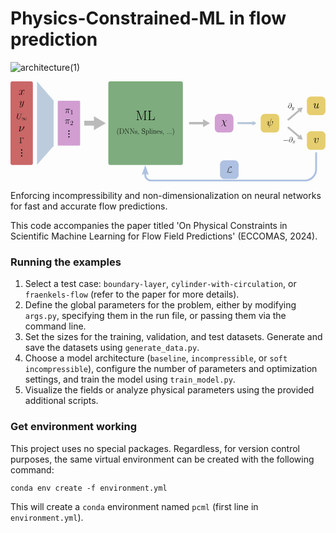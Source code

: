 # Physics-Constrained-ML in flow prediction

![architecture(1)](https://github.com/user-attachments/assets/9a4d7743-b8fb-42c7-85b9-df26541f8b0d)
<?xml version="1.0" encoding="UTF-8" standalone="no"?>
<!-- Created with Inkscape (http://www.inkscape.org/) -->

<svg
   width="169.06302mm"
   height="53.759113mm"
   viewBox="0 0 169.06302 53.759113"
   version="1.1"
   id="svg1"
   xml:space="preserve"
   xmlns:xlink="http://www.w3.org/1999/xlink"
   xmlns="http://www.w3.org/2000/svg"
   xmlns:svg="http://www.w3.org/2000/svg"><defs
     id="defs1"><marker
       style="overflow:visible"
       id="marker39"
       refX="0"
       refY="0"
       orient="auto-start-reverse"
       markerWidth="0.69999999"
       markerHeight="0.69999999"
       viewBox="0 0 1 1"
       preserveAspectRatio="xMidYMid"
       markerUnits="userSpaceOnUse"><path
         transform="scale(0.7)"
         d="M -2,-4 9,0 -2,4 c 2,-2.33 2,-5.66 0,-8 z"
         style="fill:context-stroke;fill-rule:evenodd;stroke:none"
         id="path39" /></marker><path
       id="g0-76"
       d="m 2.15193,-1.111831 c 0.645579,-1.004234 0.848817,-1.769365 1.004234,-2.402988 0.418431,-1.649814 0.872728,-3.084434 1.613948,-3.90934 0.143462,-0.155418 0.239103,-0.263014 0.621669,-0.263014 0.824906,0 0.848817,0.824906 0.848817,0.992279 0,0.215193 -0.059776,0.382565 -0.059776,0.442341 0,0.083686 0.071731,0.083686 0.083686,0.083686 0.191283,0 0.514072,-0.131507 0.812952,-0.3467 0.215193,-0.167372 0.322789,-0.286924 0.322789,-0.777086 0,-0.645579 -0.334745,-1.135741 -1.004234,-1.135741 -0.382565,0 -1.43462,0.095642 -2.606227,1.279203 -0.956413,0.980324 -1.518306,3.132255 -1.745454,4.028892 -0.215193,0.824907 -0.310835,1.195517 -0.66949,1.912827 -0.083686,0.143462 -0.39452,0.669489 -0.561893,0.824907 -0.322789,0.298879 -0.442341,0.514072 -0.442341,0.573848 0,0.02391 0.023911,0.071731 0.107597,0.071731 0.04782,0 0.298879,-0.047821 0.609713,-0.251059 0.203238,-0.119552 0.227148,-0.143462 0.502117,-0.430386 0.597759,0.011955 1.01619,0.119552 1.769365,0.334745 0.609714,0.167372 1.219427,0.3467 1.829141,0.3467 0.968369,0 1.948692,-0.729266 2.331258,-1.255293 0.239103,-0.322789 0.310834,-0.621669 0.310834,-0.657534 0,-0.083686 -0.071731,-0.083686 -0.083686,-0.083686 -0.191283,0 -0.478207,0.131506 -0.681445,0.274968 -0.322789,0.203238 -0.3467,0.274969 -0.418431,0.478207 -0.059775,0.191283 -0.131506,0.286924 -0.179327,0.358655 -0.095641,0.143462 -0.107597,0.143462 -0.286924,0.143462 -0.573848,0 -1.171607,-0.179327 -1.960648,-0.39452 -0.334744,-0.095642 -0.992279,-0.286924 -1.590037,-0.286924 -0.155417,0 -0.32279,0.011955 -0.478207,0.04782 z" /><marker
       style="overflow:visible"
       id="marker4-7-2-0"
       refX="0"
       refY="0"
       orient="auto-start-reverse"
       markerWidth="1.2"
       markerHeight="1.2"
       viewBox="0 0 1 1"
       preserveAspectRatio="none"
       markerUnits="userSpaceOnUse"><path
         transform="scale(0.5)"
         style="fill:context-stroke;fill-rule:evenodd;stroke:context-stroke;stroke-width:1pt"
         d="M 5.77,0 -2.88,5 V -5 Z"
         id="path4-3-7-2" /></marker><marker
       style="overflow:visible"
       id="marker4-5-5-2-0-0-3-4"
       refX="0"
       refY="0"
       orient="auto-start-reverse"
       markerWidth="0.69999999"
       markerHeight="0.69999999"
       viewBox="0 0 1 1"
       preserveAspectRatio="none"
       markerUnits="userSpaceOnUse"><path
         transform="scale(0.5)"
         style="fill:context-stroke;fill-rule:evenodd;stroke:context-stroke;stroke-width:1pt"
         d="M 5.77,0 -2.88,5 V -5 Z"
         id="path4-4-0-2-4-0-6-3" /></marker><marker
       style="overflow:visible"
       id="marker4-5-5-2-03-1"
       refX="0"
       refY="0"
       orient="auto-start-reverse"
       markerWidth="1.7"
       markerHeight="0.5"
       viewBox="0 0 1 1"
       preserveAspectRatio="none"
       markerUnits="userSpaceOnUse"><path
         transform="scale(0.5)"
         style="fill:context-stroke;fill-rule:evenodd;stroke:context-stroke;stroke-width:1pt"
         d="M 5.77,0 -2.88,5 V -5 Z"
         id="path4-4-0-2-1-7" /></marker><marker
       style="overflow:visible"
       id="marker4-5-5-2-6-0-3"
       refX="0"
       refY="0"
       orient="auto-start-reverse"
       markerWidth="1.7"
       markerHeight="0.5"
       viewBox="0 0 1 1"
       preserveAspectRatio="none"
       markerUnits="userSpaceOnUse"><path
         transform="scale(0.5)"
         style="fill:context-stroke;fill-rule:evenodd;stroke:context-stroke;stroke-width:1pt"
         d="M 5.77,0 -2.88,5 V -5 Z"
         id="path4-4-0-2-8-1-1" /></marker></defs><path
     style="fill:none;fill-rule:evenodd;stroke:#000000;stroke-width:0.264583px;stroke-linecap:butt;stroke-linejoin:miter;stroke-opacity:1"
     d="m 107.43749,22.436141 v 0"
     id="path13" /><path
     style="fill:#b3b3b3;stroke:#bababa;stroke-width:2.625;stroke-linecap:butt;stroke-linejoin:miter;stroke-dasharray:none;stroke-opacity:1;marker-end:url(#marker4-7-2-0)"
     d="m 39.572011,22.43676 c 2.439416,0 4.878831,0 7.318244,0"
     id="path2-5-0-6" /><g
     id="path2-3-3-2-9-9-4"
     transform="matrix(0.28761769,0.00114757,-0.00398993,0.99999203,90.52973,-150.92651)"
     style="stroke-width:0.999437;stroke-dasharray:none"><path
       style="color:#000000;fill:#21568e;fill-opacity:0.337255;stroke-width:0.999437;stroke-dasharray:none"
       d="m 111.34558,173.20518 c 10.1519,0 20.3038,0 30.45569,0"
       id="path29-1" /><path
       style="color:#000000;fill:#21568e;fill-opacity:0.337255;stroke-width:0.999437;stroke-dasharray:none"
       d="m 111.34457,172.69531 10e-4,1.01953 28.00888,10e-4 4e-5,-1.05323 z"
       id="path30-2" /><g
       id="g26-8"
       style="stroke-width:0.999437;stroke-dasharray:none"><g
         id="path26-8"
         style="stroke-width:0.999437;stroke-dasharray:none"><path
           style="color:#000000;fill:#21568e;fill-opacity:0.337255;fill-rule:evenodd;stroke-width:0.999437;stroke-dasharray:none"
           d="m 146.70577,173.20518 -7.3525,1.25 v -2.5 z"
           id="path27-9" /><path
           style="color:#000000;fill:none;fill-opacity:0.337255;fill-rule:evenodd;stroke-width:0.999437;stroke-dasharray:none"
           d="m 139.04687,171.5918 v 3.22656 l 7.71094,-1.31055 v -0.60547 z m 0.61329,0.72656 5.21289,0.88672 -5.21289,0.88672 z"
           id="path28-2" /></g></g></g><path
     style="fill:#b3b3b3;stroke:#bababa;stroke-width:1.247;stroke-linecap:butt;stroke-linejoin:miter;stroke-dasharray:none;stroke-opacity:1;marker-end:url(#marker4-5-5-2-0-0-3-4)"
     d="m 95.835572,22.405266 c 2.919866,0.01165 5.839728,0.0233 8.759598,0.03495"
     id="path2-3-3-2-9-9-2-8" /><g
     id="g32"
     transform="translate(-2.7448484,-183.44135)"><rect
       style="fill:#d4a900;fill-opacity:0.560784;stroke-width:0.102027;stroke-linecap:square;stroke-linejoin:round;paint-order:fill markers stroke"
       id="rect1-7-0-3"
       width="10"
       height="10"
       x="137.0069"
       y="200.87801"
       ry="2.1772971" /><path
       id="use1-3-3-3"
       d="m 142.8225,203.51158 c 0,-0.005 0.0223,-0.0779 0.0223,-0.0835 0,-0.0501 -0.0446,-0.0501 -0.0613,-0.0501 -0.0501,0 -0.0557,0.0278 -0.0779,0.11136 l -0.91872,3.68601 c -0.46213,-0.0557 -0.63475,-0.28954 -0.63475,-0.62362 0,-0.12249 0,-0.25056 0.2617,-0.94098 0.0723,-0.20045 0.10023,-0.27284 0.10023,-0.37306 0,-0.25056 -0.17818,-0.45101 -0.43988,-0.45101 -0.51226,0 -0.71827,0.80737 -0.71827,0.8519 0,0.0222 0.0223,0.0501 0.0613,0.0501 0.0501,0 0.0557,-0.0222 0.078,-0.10021 0.13363,-0.48442 0.35635,-0.69044 0.56236,-0.69044 0.0501,0 0.14477,0.005 0.14477,0.18374 0,0.0222 0,0.14477 -0.0947,0.38977 -0.30068,0.79064 -0.30068,0.91315 -0.30068,1.04121 0,0.53453 0.44544,0.74055 0.94657,0.77952 -0.0446,0.17261 -0.0835,0.35079 -0.12807,0.52339 -0.0891,0.33408 -0.12806,0.48998 -0.12806,0.51226 0,0.0501 0.0446,0.0501 0.0613,0.0501 0.0112,0 0.0334,0 0.0446,-0.0222 0.0223,-0.0222 0.25056,-0.95769 0.27284,-1.05792 0.206,0 0.64588,0 1.147,-0.51782 0.18374,-0.20044 0.35078,-0.45658 0.44544,-0.696 0.0557,-0.14477 0.18931,-0.64032 0.18931,-0.92429 0,-0.33407 -0.16704,-0.37305 -0.22272,-0.37305 -0.13363,0 -0.25612,0.13363 -0.25612,0.24499 0,0.0668 0.039,0.10579 0.0613,0.12806 0.0501,0.0501 0.20045,0.20045 0.20045,0.48999 0,0.20044 -0.11137,0.61247 -0.46772,1.01338 -0.46771,0.52339 -0.89644,0.52339 -1.06348,0.52339 z"
       style="stroke-width:0.269473" /></g><rect
     style="fill:#d4a900;fill-opacity:0.560784;stroke-width:0.102027;stroke-linecap:square;stroke-linejoin:round;paint-order:fill markers stroke"
     id="rect1-7-1-9-9-8"
     width="10"
     height="10"
     x="159.06302"
     y="8.1295109"
     ry="2.1772971" /><path
     id="use1-9-8"
     d="m 164.44321,14.070889 c 0.0779,0.33526 0.36519,0.407107 0.50887,0.407107 0.19159,0 0.33527,-0.125717 0.43106,-0.329277 0.10178,-0.21552 0.17961,-0.568737 0.17961,-0.586707 0,-0.03 -0.0239,-0.0538 -0.0599,-0.0538 -0.0538,0 -0.0599,0.03 -0.0838,0.11973 -0.10776,0.413097 -0.21553,0.730397 -0.45499,0.730397 -0.17961,0 -0.17961,-0.19757 -0.17961,-0.27539 0,-0.1377 0.0179,-0.197567 0.0778,-0.449017 0.0419,-0.16165 0.0838,-0.323287 0.11974,-0.490917 l 0.24546,-0.975844 c 0.0419,-0.14967 0.0419,-0.16164 0.0419,-0.17961 0,-0.0898 -0.0718,-0.14966 -0.16165,-0.14966 -0.17362,0 -0.21552,0.14966 -0.25145,0.29933 -0.0599,0.233487 -0.38315,1.520651 -0.42506,1.730191 -0.005,0 -0.23947,0.490917 -0.67651,0.490917 -0.31132,0 -0.37119,-0.26941 -0.37119,-0.490917 0,-0.34124 0.16764,-0.820187 0.32329,-1.221314 0.0718,-0.19158 0.10178,-0.2694 0.10178,-0.389137 0,-0.25743 -0.18559,-0.478937 -0.47296,-0.478937 -0.55079,0 -0.7723,0.868074 -0.7723,0.915974 0,0.0239 0.0239,0.0538 0.0659,0.0538 0.0538,0 0.0598,-0.0239 0.0838,-0.10776 0.14368,-0.514867 0.37717,-0.742367 0.60467,-0.742367 0.0599,0 0.15565,0.005 0.15565,0.19757 0,0.15565 -0.0659,0.329267 -0.15565,0.556767 -0.26342,0.712427 -0.29335,0.939934 -0.29335,1.119534 0,0.610647 0.46098,0.706444 0.70644,0.706444 0.38316,0 0.5927,-0.263417 0.71243,-0.407107 z"
     style="stroke-width:0.289744" /><rect
     style="fill:#d4a900;fill-opacity:0.560784;stroke-width:0.102027;stroke-linecap:square;stroke-linejoin:round;paint-order:fill markers stroke"
     id="rect1-7-1-2-0-2-3"
     width="10"
     height="10"
     x="159.06302"
     y="26.746119"
     ry="2.1772971" /><path
     id="use1-1-0-3"
     d="m 165.35013,30.795416 c 0,-0.37718 -0.19158,-0.40112 -0.23947,-0.40112 -0.14369,0 -0.2754,0.14368 -0.2754,0.26342 0,0.0718 0.0418,0.11375 0.0659,0.1377 0.0599,0.0538 0.21553,0.215517 0.21553,0.526837 0,0.251437 -0.3592,1.652351 -1.07763,1.652351 -0.3652,0 -0.43704,-0.30532 -0.43704,-0.52683 0,-0.299357 0.1377,-0.718424 0.29934,-1.149471 0.0958,-0.24546 0.11974,-0.30533 0.11974,-0.42506 0,-0.251447 -0.17961,-0.478947 -0.47296,-0.478947 -0.55079,0 -0.7723,0.868087 -0.7723,0.915987 0,0.0239 0.0239,0.0538 0.0659,0.0538 0.0538,0 0.0598,-0.0239 0.0838,-0.10776 0.14368,-0.514867 0.37717,-0.742377 0.60467,-0.742377 0.0538,0 0.15565,0 0.15565,0.19758 0,0.155647 -0.0659,0.329257 -0.15565,0.556767 -0.28737,0.766304 -0.28737,0.951904 -0.28737,1.095574 0,0.131707 0.0179,0.377177 0.20356,0.544807 0.21552,0.18559 0.51486,0.18559 0.56874,0.18559 0.99382,0 1.33507,-1.957691 1.33507,-2.298928 z"
     style="stroke-width:0.289744" /><g
     id="g31"
     transform="translate(-0.2825252,-183.44135)"><g
       id="g5-4-8"
       transform="translate(4.6183418,69.584268)"
       style="stroke:#bababa;stroke-opacity:1"><path
         style="fill:#b3b3b3;stroke:#bababa;stroke-width:1.02;stroke-linecap:butt;stroke-linejoin:miter;stroke-dasharray:none;stroke-opacity:1;marker-end:url(#marker4-5-5-2-03-1)"
         d="m 111.34558,173.20518 c 10.1519,0 20.3038,0 30.45569,0"
         id="path2-3-3-2-8-8"
         transform="matrix(0.21950827,-0.18585309,0.64617584,0.76318855,8.1422714,23.128097)" /><path
         style="fill:#b3b3b3;stroke:#bababa;stroke-width:1.02;stroke-linecap:butt;stroke-linejoin:miter;stroke-dasharray:none;stroke-opacity:1;marker-end:url(#marker4-5-5-2-6-0-3)"
         d="m 111.34558,173.20518 c 10.1519,0 20.3038,0 30.45569,0"
         id="path2-3-3-2-3-4-6"
         transform="matrix(0.21950827,0.18585309,0.64617584,-0.76318855,8.1424836,249.8719)" /></g><g
       id="g19-0"
       transform="translate(-21.157472,151.24715)"><g
         id="page1-3-5-4"
         transform="matrix(0.19231045,0,0,0.19231045,159.43037,33.472848)"><path
           id="use1-6-6-7"
           d="m 65.794052,61.245919 c -0.123975,-1.157101 -0.847164,-2.54149 -2.706792,-2.54149 -2.913415,0 -5.888819,2.954741 -5.888819,6.240082 0,1.260414 0.867827,3.636603 3.677929,3.636603 4.876356,0 6.963271,-7.107908 6.963271,-9.938674 0,-2.975402 -1.673665,-5.268943 -4.318468,-5.268943 -2.996065,0 -3.884553,2.624141 -3.884553,3.182029 0,0.185963 0.123975,0.640538 0.702525,0.640538 0.723188,0 1.033126,-0.661201 1.033126,-1.012463 0,-0.640538 -0.640538,-0.640538 -0.909151,-0.640538 0.847163,-1.529028 2.417515,-1.673665 2.975404,-1.673665 1.818302,0 2.975403,1.446376 2.975403,3.760579 0,1.322401 -0.392588,2.851427 -0.599213,3.615942 z m -4.855694,6.777308 c -1.942278,0 -2.272878,-1.529028 -2.272878,-2.396854 0,-0.90915 0.578551,-3.037391 0.888489,-3.801904 0.268612,-0.619876 1.446376,-2.706791 3.595279,-2.706791 1.88029,0 2.314203,1.63234 2.314203,2.748117 0,1.529026 -1.343064,6.157432 -4.525093,6.157432 z"
           style="stroke-width:1.44028" /><path
           id="use2-1-1-6"
           d="m 70.866616,72.853348 c -0.387347,0.545155 -0.946848,1.032926 -1.649812,1.032926 -0.172154,0 -0.860772,-0.02869 -1.075965,-0.688617 0.04304,0.01435 0.11477,0.01435 0.143462,0.01435 0.430386,0 0.71731,-0.373001 0.71731,-0.702964 0,-0.329963 -0.272578,-0.444732 -0.487771,-0.444732 -0.229539,0 -0.731656,0.172155 -0.731656,0.875118 0,0.731656 0.616887,1.233773 1.43462,1.233773 1.43462,0 2.883585,-1.31985 3.285279,-2.912278 l 1.405927,-5.595016 c 0.01435,-0.07173 0.04304,-0.157808 0.04304,-0.243885 0,-0.215193 -0.172155,-0.358655 -0.387348,-0.358655 -0.129116,0 -0.430386,0.05738 -0.545155,0.48777 l -1.061619,4.217782 c -0.07173,0.258231 -0.07173,0.286924 -0.1865,0.444732 -0.286924,0.401693 -0.760349,0.889464 -1.448966,0.889464 -0.803387,0 -0.875118,-0.789041 -0.875118,-1.176388 0,-0.817733 0.387347,-1.92239 0.774695,-2.955316 0.157808,-0.41604 0.243885,-0.616887 0.243885,-0.903811 0,-0.60254 -0.430386,-1.147695 -1.133349,-1.147695 -1.31985,0 -1.85066,2.080198 -1.85066,2.194968 0,0.05738 0.05738,0.129115 0.157808,0.129115 0.129116,0 0.143462,-0.05738 0.200847,-0.258231 0.344309,-1.205081 0.889464,-1.778928 1.448966,-1.778928 0.129116,0 0.373001,0 0.373001,0.473424 0,0.373001 -0.157808,0.789041 -0.373001,1.334196 -0.702964,1.879352 -0.702964,2.352776 -0.702964,2.697085 0,1.362889 0.975542,1.678505 1.692851,1.678505 0.41604,0 0.932503,-0.129116 1.43462,-0.659925 l 0.01435,0.01435 c -0.215193,0.846426 -0.358655,1.405927 -0.860772,2.108891 z" /></g><g
         id="page1-51-1-8"
         transform="matrix(0.19426594,0,0,0.19426594,156.62175,51.568458)"><path
           id="use1-10-4-9"
           d="m 70.029866,63.394822 c 0.351263,0 0.723189,0 0.723189,-0.41325 0,-0.41325 -0.371926,-0.413251 -0.723189,-0.413251 H 58.851442 c -0.351262,0 -0.723188,0 -0.723188,0.413251 0,0.413251 0.371926,0.41325 0.723188,0.41325 z" /><path
           id="use2-30-3-0"
           d="m 81.864963,61.245919 c -0.123975,-1.157101 -0.847164,-2.54149 -2.706791,-2.54149 -2.913415,0 -5.88882,2.954741 -5.88882,6.240082 0,1.260414 0.867827,3.636603 3.67793,3.636603 4.876355,0 6.963271,-7.107908 6.963271,-9.938674 0,-2.975402 -1.673665,-5.268943 -4.318468,-5.268943 -2.996066,0 -3.884554,2.624141 -3.884554,3.182029 0,0.185963 0.123975,0.640538 0.702525,0.640538 0.723189,0 1.033127,-0.661201 1.033127,-1.012463 0,-0.640538 -0.640539,-0.640538 -0.909152,-0.640538 0.847163,-1.529028 2.417515,-1.673665 2.975405,-1.673665 1.818301,0 2.975403,1.446376 2.975403,3.760579 0,1.322401 -0.392589,2.851427 -0.599214,3.615942 z m -4.855693,6.777308 c -1.942278,0 -2.272879,-1.529028 -2.272879,-2.396854 0,-0.90915 0.578552,-3.037391 0.88849,-3.801904 0.268612,-0.619876 1.446375,-2.706791 3.595279,-2.706791 1.88029,0 2.314203,1.63234 2.314203,2.748117 0,1.529026 -1.343065,6.157432 -4.525093,6.157432 z"
           style="stroke-width:1.44028" /><path
           id="use3-0-7-6"
           d="m 89.964571,65.393326 c -0.459079,0.08608 -0.631233,0.430386 -0.631233,0.702964 0,0.344308 0.272578,0.459078 0.473425,0.459078 0.430385,0 0.731656,-0.373001 0.731656,-0.760348 0,-0.602541 -0.688618,-0.875118 -1.291158,-0.875118 -0.875118,0 -1.362889,0.860771 -1.492004,1.133349 -0.329963,-1.075965 -1.219427,-1.133349 -1.477659,-1.133349 -1.463311,0 -2.238006,1.879351 -2.238006,2.194968 0,0.05738 0.05738,0.129115 0.157808,0.129115 0.11477,0 0.143462,-0.08608 0.172154,-0.143462 0.487771,-1.592427 1.448966,-1.893697 1.865006,-1.893697 0.645579,0 0.774694,0.60254 0.774694,0.946849 0,0.315616 -0.08608,0.645578 -0.258231,1.334196 L 86.263252,69.4533 c -0.215193,0.860771 -0.631232,1.649812 -1.391581,1.649812 -0.07173,0 -0.430386,0 -0.731656,-0.186501 0.516463,-0.100423 0.631233,-0.530809 0.631233,-0.702963 0,-0.286924 -0.215193,-0.459078 -0.487771,-0.459078 -0.344308,0 -0.71731,0.30127 -0.71731,0.760348 0,0.60254 0.674272,0.875118 1.291158,0.875118 0.688617,0 1.176388,-0.545155 1.477658,-1.13335 0.229539,0.846426 0.946849,1.13335 1.477658,1.13335 1.463312,0 2.238007,-1.879352 2.238007,-2.194968 0,-0.07173 -0.05738,-0.129116 -0.143462,-0.129116 -0.129116,0 -0.143462,0.07173 -0.186501,0.186501 -0.387347,1.262465 -1.219426,1.850659 -1.865005,1.850659 -0.502117,0 -0.774695,-0.373001 -0.774695,-0.961195 0,-0.315616 0.05738,-0.545156 0.286924,-1.492004 l 0.502117,-1.951083 c 0.215193,-0.860772 0.702964,-1.492004 1.362889,-1.492004 0.02869,0 0.430386,0 0.731656,0.1865 z" /></g></g></g><g
     id="g34"
     transform="translate(-9.0275816,-183.44135)"><rect
       style="fill:#0a630a;fill-opacity:0.521492;stroke-width:0.432253;stroke-linecap:square;stroke-linejoin:round;paint-order:fill markers stroke"
       id="rect1-5-3-8"
       width="40"
       height="44.873001"
       x="61.543053"
       y="183.4415"
       ry="0.97430521" /><g
       id="g27"
       transform="translate(-0.69574896,-6.6613264)"><g
         id="page1-8-9-3-7-9"
         transform="matrix(0.35429579,0,0,0.35429579,56.962489,186.83015)"><path
           id="use1-16-2-5-3-0"
           d="m 60.731732,54.132824 c -0.123975,-0.309937 -0.144638,-0.3306 -0.578551,-0.3306 h -2.644802 v 0.537226 c 1.425714,0 1.653001,0 1.653001,0.929813 v 10.620536 c 0,0.516563 0,1.487701 -1.653001,1.487701 v 0.537226 c 0.475238,-0.04133 1.343063,-0.04133 1.859627,-0.04133 0.516564,0 1.384388,0 1.859626,0.04133 V 67.3775 c -1.653001,0 -1.653001,-0.971138 -1.653001,-1.487701 V 54.4221 h 0.02066 l 4.855693,13.162026 c 0.08265,0.206625 0.123975,0.3306 0.289275,0.3306 0.1653,0 0.206625,-0.123975 0.289275,-0.3306 l 4.897018,-13.265339 h 0.02066 v 12.1289 c 0,0.929813 -0.227287,0.929813 -1.653001,0.929813 v 0.537226 c 0.557888,-0.04133 1.673664,-0.04133 2.272877,-0.04133 0.599213,0 1.735652,0 2.29354,0.04133 V 67.3775 c -1.425714,0 -1.653002,0 -1.653002,-0.929813 V 55.269263 c 0,-0.929813 0.227288,-0.929813 1.653002,-0.929813 v -0.537226 h -2.62414 c -0.433913,0 -0.454576,0.02066 -0.578551,0.3306 l -4.463103,12.108238 z" /><path
           id="use2-39-8-8-3-3"
           d="m 85.176427,62.687108 h -0.371925 c -0.1653,2.04559 -0.433913,4.690392 -3.967204,4.690392 h -1.921614 c -0.826501,0 -0.867826,-0.103312 -0.867826,-0.805838 V 55.289926 c 0,-0.743851 0.04133,-0.950476 1.611676,-0.950476 h 0.454576 v -0.537226 c -0.847164,0.04132 -1.838965,0.04132 -2.686128,0.04132 -0.640538,0 -1.797639,0 -2.396852,-0.04132 v 0.537226 c 1.425714,0 1.653001,0 1.653001,0.929813 v 11.178424 c 0,0.929813 -0.227287,0.929813 -1.653001,0.929813 v 0.537226 h 9.649397 z" /></g><g
         id="page1-61-1-5-9-3"
         transform="matrix(0.19378101,0,0,0.19378101,55.672774,204.76113)"><path
           id="use1-5-2-0-2-3"
           d="m 62.735996,74.318198 c 0,-0.02066 0,-0.06199 -0.06199,-0.123975 -0.950476,-0.971138 -3.491966,-3.615941 -3.491966,-10.062648 0,-6.446707 2.500165,-9.070846 3.512628,-10.103973 0,-0.02066 0.04133,-0.06199 0.04133,-0.123975 0,-0.06199 -0.06199,-0.103312 -0.144637,-0.103312 -0.227288,0 -1.983602,1.529026 -2.996066,3.801904 -1.033126,2.293539 -1.322401,4.525092 -1.322401,6.508694 0,1.487701 0.144638,4.008529 1.384389,6.673994 0.991801,2.148902 2.686128,3.657266 2.934078,3.657266 0.103312,0 0.144637,-0.04133 0.144637,-0.123975 z" /><path
           id="use2-6-4-9-4-7"
           d="m 64.80495,55.164041 v 0.537226 c 1.425714,0 1.653002,0 1.653002,0.929813 v 11.178424 c 0,0.929813 -0.227288,0.929813 -1.653002,0.929813 v 0.537226 h 6.570682 c 3.326666,0 5.992131,-3.058053 5.992131,-6.942607 0,-3.905217 -2.62414,-7.169895 -5.992131,-7.169895 z m 3.843229,13.575276 c -0.826501,0 -0.867826,-0.103312 -0.867826,-0.805838 V 56.507105 c 0,-0.702526 0.04133,-0.805838 0.867826,-0.805838 h 2.314202 c 1.71499,0 4.876355,1.012463 4.876355,6.632669 0,2.913415 -0.847163,4.091179 -1.239751,4.649067 -0.4959,0.640538 -1.673664,1.756314 -3.636604,1.756314 z" /><path
           id="use3-1-7-9-4-3"
           d="m 82.565949,55.411991 c -0.144638,-0.227287 -0.1653,-0.24795 -0.557888,-0.24795 h -2.62414 v 0.537226 h 0.392587 c 0.826501,0 1.198427,0.103312 1.260414,0.123975 v 11.426374 c 0,0.516563 0,1.487701 -1.653001,1.487701 v 0.537226 c 0.475238,-0.04133 1.343063,-0.04133 1.859626,-0.04133 0.516563,0 1.384389,0 1.859627,0.04133 v -0.537226 c -1.653001,0 -1.653001,-0.971138 -1.653001,-1.487701 V 56.114517 c 0.144637,0.123975 0.144637,0.1653 0.289275,0.371925 l 7.665795,12.542151 c 0.144638,0.24795 0.206625,0.24795 0.309938,0.24795 0.206625,0 0.206625,-0.06199 0.206625,-0.454575 v -11.633 c 0,-0.516563 0,-1.487701 1.653002,-1.487701 v -0.537226 c -0.475238,0.04132 -1.343064,0.04132 -1.859627,0.04132 -0.516563,0 -1.384389,0 -1.859627,-0.04132 v 0.537226 c 1.653002,0 1.653002,0.971138 1.653002,1.487701 v 9.566747 z" /><path
           id="use4-8-8-4-2"
           d="m 96.891571,55.411991 c -0.144638,-0.227287 -0.1653,-0.24795 -0.557888,-0.24795 h -2.62414 v 0.537226 h 0.392587 c 0.826501,0 1.198427,0.103312 1.260414,0.123975 v 11.426374 c 0,0.516563 0,1.487701 -1.653001,1.487701 v 0.537226 c 0.475238,-0.04133 1.343063,-0.04133 1.859626,-0.04133 0.516563,0 1.384389,0 1.859627,0.04133 v -0.537226 c -1.653001,0 -1.653001,-0.971138 -1.653001,-1.487701 V 56.114517 c 0.144637,0.123975 0.144637,0.1653 0.289275,0.371925 l 7.6658,12.542151 c 0.14463,0.24795 0.20662,0.24795 0.30993,0.24795 0.20663,0 0.20663,-0.06199 0.20663,-0.454575 v -11.633 c 0,-0.516563 0,-1.487701 1.653,-1.487701 v -0.537226 c -0.47524,0.04132 -1.34306,0.04132 -1.85963,0.04132 -0.51656,0 -1.38439,0 -1.85962,-0.04132 v 0.537226 c 1.653,0 1.653,0.971138 1.653,1.487701 v 9.566747 z" /><path
           id="use5-6-0-9-6"
           d="m 113.3661,60.556959 c 0,-0.371925 -0.0207,-0.392588 -0.14464,-0.392588 -0.0826,0 -0.10331,0.02066 -0.35127,0.330601 -0.062,0.08265 -0.24795,0.289275 -0.30993,0.371925 -0.6612,-0.702526 -1.59102,-0.723188 -1.94228,-0.723188 -2.29354,0 -3.12004,1.198426 -3.12004,2.396852 0,1.859627 2.10758,2.29354 2.70679,2.417515 1.30174,0.268613 1.75631,0.351263 2.19023,0.723188 0.26861,0.247951 0.72319,0.702526 0.72319,1.446377 0,0.867826 -0.49591,1.983602 -2.39686,1.983602 -1.79764,0 -2.43817,-1.363727 -2.8101,-3.182028 -0.062,-0.289276 -0.062,-0.309938 -0.22729,-0.309938 -0.1653,0 -0.18596,0.02066 -0.18596,0.433913 v 2.975403 c 0,0.371925 0.0207,0.392588 0.14464,0.392588 0.10331,0 0.12397,-0.02066 0.22728,-0.185963 0.12398,-0.185963 0.43392,-0.681863 0.55789,-0.888488 0.41325,0.557888 1.13644,1.095113 2.29354,1.095113 2.04559,0 3.14071,-1.115776 3.14071,-2.727453 0,-1.053788 -0.55789,-1.611676 -0.8265,-1.859627 -0.61988,-0.640538 -1.34307,-0.785175 -2.21089,-0.950475 -1.13644,-0.247951 -2.58282,-0.537226 -2.58282,-1.79764 0,-0.537225 0.28928,-1.673664 2.37619,-1.673664 2.21089,0 2.33487,2.066252 2.37619,2.727453 0.0207,0.103312 0.12398,0.123975 0.18596,0.123975 0.18597,0 0.18597,-0.06199 0.18597,-0.413251 z" /><path
           id="use6-3-2-9-5"
           d="m 117.67127,68.945943 c 0.0413,0.185962 0.0413,0.24795 0.0413,0.57855 0,1.239752 -0.41325,2.37619 -1.28108,3.409316 -0.10331,0.103313 -0.10331,0.144638 -0.10331,0.185963 0,0.08265 0.0827,0.1653 0.1653,0.1653 0.12397,0 1.54969,-1.446376 1.54969,-3.739916 0,-0.681863 -0.0827,-1.96294 -1.05379,-1.96294 -0.45458,0 -0.84716,0.309938 -0.84716,0.847164 0,0.537226 0.39258,0.847163 0.84716,0.847163 0.24795,0 0.51656,-0.103313 0.68186,-0.3306 z" /><path
           id="use7-7-4-3-2"
           d="m 134.85277,55.246691 c 0,-0.371925 -0.0207,-0.392588 -0.14463,-0.392588 -0.12398,0 -0.1653,0.08265 -0.24795,0.268613 l -0.61988,1.363726 c -0.78518,-1.136438 -1.9836,-1.653001 -3.28534,-1.653001 -2.10758,0 -3.8019,1.673664 -3.8019,3.781241 0,0.640538 0.14463,1.549689 0.84716,2.417515 0.76451,0.950476 1.4877,1.115776 3.1407,1.549689 0.61988,0.1653 1.653,0.433913 1.85963,0.516563 1.17776,0.495901 1.79764,1.735652 1.79764,2.892753 0,1.487702 -1.05379,3.078716 -2.85143,3.078716 -2.21089,0 -4.27714,-1.239751 -4.42178,-4.132504 -0.0207,-0.330601 -0.0413,-0.351263 -0.18596,-0.351263 -0.1653,0 -0.18596,0.02066 -0.18596,0.433913 v 4.173829 c 0,0.371925 0.0207,0.392588 0.14463,0.392588 0.14464,0 0.18597,-0.103313 0.47524,-0.743851 0.0207,-0.06199 0.0207,-0.103313 0.41325,-0.888488 1.03313,1.363726 2.76878,1.653001 3.76058,1.653001 2.25222,0 3.84323,-1.880289 3.84323,-4.070516 0,-1.074451 -0.39259,-1.900952 -0.61988,-2.272878 -0.86782,-1.322401 -1.79764,-1.570351 -2.78944,-1.818301 -0.14463,-0.06199 -0.18596,-0.06199 -1.34306,-0.351263 -1.11578,-0.289276 -1.59101,-0.433913 -2.10758,-0.991801 -0.57855,-0.640538 -0.78517,-1.301739 -0.78517,-1.96294 0,-1.343064 1.07445,-2.810103 2.83076,-2.810103 2.19023,0 3.55396,1.549689 3.86389,4.132505 0.062,0.371925 0.0827,0.392587 0.22729,0.392587 0.18596,0 0.18596,-0.06199 0.18596,-0.41325 z" /><path
           id="use8-7-9-8-6"
           d="m 140.90405,72.768509 c -1.32241,0 -1.40506,-0.08265 -1.40506,-0.888488 v -3.863892 c 0.59922,0.867826 1.46704,1.425714 2.56216,1.425714 2.06625,0 4.15316,-1.818302 4.15316,-4.628405 0,-2.603477 -1.79764,-4.587079 -3.92587,-4.587079 -1.23976,0 -2.25222,0.681863 -2.83077,1.508364 v -1.508364 l -2.45884,0.227288 v 0.537225 c 1.21909,0 1.40505,0.123975 1.40505,1.115776 v 9.773373 c 0,0.785175 -0.0826,0.888488 -1.40505,0.888488 v 0.537226 c 0.4959,-0.04133 1.40505,-0.04133 1.94228,-0.04133 0.53722,0 1.46704,0 1.96294,0.04133 z m -1.40506,-9.979998 c 0,-0.289275 0,-0.723188 0.80584,-1.487701 0.10332,-0.08265 0.80584,-0.702526 1.83897,-0.702526 1.50836,0 2.74811,1.88029 2.74811,4.235817 0,2.355527 -1.3224,4.277142 -2.95474,4.277142 -0.74385,0 -1.54969,-0.351263 -2.16956,-1.322402 -0.26862,-0.454575 -0.26862,-0.57855 -0.26862,-0.90915 z" /><path
           id="use9-2-0-3-5"
           d="m 150.07537,54.936753 -2.45884,0.227288 v 0.537226 c 1.21909,0 1.40505,0.123975 1.40505,1.115776 v 11.033786 c 0,0.785176 -0.0827,0.888488 -1.40505,0.888488 v 0.537226 c 0.4959,-0.04133 1.40505,-0.04133 1.92161,-0.04133 0.53723,0 1.44638,0 1.94228,0.04133 v -0.537226 c -1.3224,0 -1.40505,-0.08265 -1.40505,-0.888488 z" /><path
           id="use10-3-1-2-8"
           d="m 155.27496,56.54843 c 0,-0.454575 -0.37193,-0.847163 -0.84717,-0.847163 -0.45457,0 -0.84716,0.371925 -0.84716,0.847163 0,0.454576 0.37192,0.847163 0.84716,0.847163 0.45458,0 0.84717,-0.371925 0.84717,-0.847163 z m -2.41752,3.905217 v 0.537225 c 1.1571,0 1.3224,0.123975 1.3224,1.115776 v 5.744181 c 0,0.785176 -0.0827,0.888488 -1.40505,0.888488 v 0.537226 c 0.4959,-0.04133 1.38439,-0.04133 1.90095,-0.04133 0.4959,0 1.34307,0 1.81831,0.04133 v -0.537226 c -1.21909,0 -1.26042,-0.123975 -1.26042,-0.867825 v -7.645133 z" /><path
           id="use11-7-2-9-7"
           d="m 165.80546,62.995137 c 0,-1.053789 -0.20662,-2.768778 -2.6448,-2.768778 -1.63234,0 -2.4795,1.260414 -2.78944,2.086914 h -0.0207 v -2.086914 l -2.43818,0.227288 v 0.537225 c 1.21909,0 1.40505,0.123975 1.40505,1.115776 v 5.744181 c 0,0.785176 -0.0827,0.888488 -1.40505,0.888488 v 0.537226 c 0.4959,-0.04133 1.40505,-0.04133 1.94227,-0.04133 0.53723,0 1.46704,0 1.96294,0.04133 v -0.537226 c -1.3224,0 -1.40505,-0.08265 -1.40505,-0.888488 v -3.967204 c 0,-1.900952 1.1571,-3.326666 2.60348,-3.326666 1.52903,0 1.69433,1.363727 1.69433,2.355528 v 4.938342 c 0,0.785176 -0.0827,0.888488 -1.40505,0.888488 v 0.537226 c 0.4959,-0.04133 1.40505,-0.04133 1.94227,-0.04133 0.53723,0 1.46704,0 1.96294,0.04133 v -0.537226 c -1.3224,0 -1.40505,-0.08265 -1.40505,-0.888488 z" /><path
           id="use12-2-0-5-9"
           d="m 175.65865,64.420851 c 0.0827,-0.08265 0.0827,-0.123976 0.0827,-0.330601 0,-2.107577 -1.11578,-3.946541 -3.47131,-3.946541 -2.19023,0 -3.92588,2.086914 -3.92588,4.628404 0,2.686128 1.96294,4.66973 4.15317,4.66973 2.3142,0 3.22335,-2.190227 3.22335,-2.62414 0,-0.144638 -0.12397,-0.144638 -0.1653,-0.144638 -0.14464,0 -0.1653,0.04133 -0.24795,0.289276 -0.45457,1.405051 -1.59101,2.107577 -2.66546,2.107577 -0.88849,0 -1.77698,-0.495901 -2.33487,-1.405052 -0.64054,-1.053788 -0.64054,-2.272877 -0.64054,-3.244015 z m -5.97147,-0.309938 c 0.14463,-2.975403 1.73565,-3.636604 2.56215,-3.636604 1.40505,0 2.35553,1.322401 2.37619,3.636604 z" /><path
           id="use13-5-0-4-6"
           d="m 182.56767,60.556959 c 0,-0.371925 -0.0207,-0.392588 -0.14464,-0.392588 -0.0827,0 -0.10331,0.02066 -0.35126,0.330601 -0.062,0.08265 -0.24795,0.289275 -0.30994,0.371925 -0.6612,-0.702526 -1.59101,-0.723188 -1.94227,-0.723188 -2.29354,0 -3.12004,1.198426 -3.12004,2.396852 0,1.859627 2.10757,2.29354 2.70679,2.417515 1.30173,0.268613 1.75631,0.351263 2.19022,0.723188 0.26862,0.247951 0.72319,0.702526 0.72319,1.446377 0,0.867826 -0.4959,1.983602 -2.39685,1.983602 -1.79764,0 -2.43818,-1.363727 -2.8101,-3.182028 -0.062,-0.289276 -0.062,-0.309938 -0.22729,-0.309938 -0.1653,0 -0.18596,0.02066 -0.18596,0.433913 v 2.975403 c 0,0.371925 0.0207,0.392588 0.14463,0.392588 0.10332,0 0.12398,-0.02066 0.22729,-0.185963 0.12398,-0.185963 0.43391,-0.681863 0.55789,-0.888488 0.41325,0.557888 1.13644,1.095113 2.29354,1.095113 2.04559,0 3.1407,-1.115776 3.1407,-2.727453 0,-1.053788 -0.55789,-1.611676 -0.8265,-1.859627 -0.61987,-0.640538 -1.34306,-0.785175 -2.21089,-0.950475 -1.13644,-0.247951 -2.58281,-0.537226 -2.58281,-1.79764 0,-0.537225 0.28927,-1.673664 2.37619,-1.673664 2.21089,0 2.33486,2.066252 2.37619,2.727453 0.0207,0.103312 0.12397,0.123975 0.18596,0.123975 0.18596,0 0.18596,-0.06199 0.18596,-0.413251 z" /><path
           id="use14-3-6-3-0"
           d="m 186.87283,68.945943 c 0.0413,0.185962 0.0413,0.24795 0.0413,0.57855 0,1.239752 -0.41325,2.37619 -1.28108,3.409316 -0.10331,0.103313 -0.10331,0.144638 -0.10331,0.185963 0,0.08265 0.0826,0.1653 0.1653,0.1653 0.12397,0 1.54969,-1.446376 1.54969,-3.739916 0,-0.681863 -0.0827,-1.96294 -1.05379,-1.96294 -0.45458,0 -0.84716,0.309938 -0.84716,0.847164 0,0.537226 0.39258,0.847163 0.84716,0.847163 0.24795,0 0.51656,-0.103313 0.68186,-0.3306 z" /><path
           id="use15-7-3-9-4"
           d="m 198.43414,68.42938 c 0,-0.516563 -0.41325,-0.847164 -0.84716,-0.847164 -0.41325,0 -0.84716,0.330601 -0.84716,0.847164 0,0.516563 0.41325,0.847163 0.84716,0.847163 0.41325,0 0.84716,-0.3306 0.84716,-0.847163 z" /><path
           id="use16-6-9-4-1"
           d="m 203.59239,68.42938 c 0,-0.516563 -0.41325,-0.847164 -0.84716,-0.847164 -0.41325,0 -0.84716,0.330601 -0.84716,0.847164 0,0.516563 0.41325,0.847163 0.84716,0.847163 0.41325,0 0.84716,-0.3306 0.84716,-0.847163 z" /><path
           id="use17-8-0-9-0"
           d="m 208.75066,68.42938 c 0,-0.516563 -0.41325,-0.847164 -0.84717,-0.847164 -0.41325,0 -0.84716,0.330601 -0.84716,0.847164 0,0.516563 0.41325,0.847163 0.84716,0.847163 0.41325,0 0.84717,-0.3306 0.84717,-0.847163 z" /><path
           id="use18-1-8-5-4"
           d="m 215.91319,64.131575 c 0,-1.487701 -0.14464,-4.008529 -1.38439,-6.673994 -0.9918,-2.148902 -2.68613,-3.657266 -2.93408,-3.657266 -0.062,0 -0.14464,0.02066 -0.14464,0.123975 0,0.04132 0.0207,0.06199 0.0413,0.103312 0.9918,1.033127 3.51262,3.657267 3.51262,10.083311 0,6.446706 -2.50016,9.070846 -3.51262,10.103973 -0.0207,0.04132 -0.0413,0.06199 -0.0413,0.103312 0,0.103313 0.0826,0.123975 0.14464,0.123975 0.22729,0 1.9836,-1.529026 2.99606,-3.801904 1.03313,-2.293539 1.32241,-4.525092 1.32241,-6.508694 z" /></g></g></g><rect
     style="fill:#b055b0;fill-opacity:0.560784;stroke-width:0.102027;stroke-linecap:square;stroke-linejoin:round;paint-order:fill markers stroke"
     id="rect1-7-0-1-8"
     width="10"
     height="10"
     x="109.64954"
     y="17.437769"
     ry="2.1772971" /><path
     id="use1-88-7"
     d="m 114.77707,22.205554 c -0.14652,-0.450387 -0.11396,-0.406977 -0.24962,-0.786817 -0.16822,-0.466677 -0.21163,-0.504657 -0.2876,-0.580627 -0.0977,-0.0868 -0.28217,-0.151937 -0.47209,-0.151937 -0.30388,0 -0.4504,0.282157 -0.4504,0.352707 0,0.0326 0.0271,0.0488 0.0597,0.0488 0.0434,0 0.0543,-0.0271 0.0597,-0.0488 0.0814,-0.21162 0.24962,-0.244177 0.29845,-0.244177 0.15737,0 0.30931,0.390697 0.40699,0.651154 0.13023,0.33101 0.19534,0.558927 0.34186,1.085284 l -1.28063,1.454261 c -0.0488,0.0597 -0.0488,0.0814 -0.0488,0.0868 0,0.0434 0.0271,0.0542 0.0488,0.0542 0.0217,0 0.0381,-0.0109 0.0542,-0.0271 0.15192,-0.151927 0.48837,-0.553487 0.62944,-0.716274 l 0.62947,-0.716287 c 0.26589,0.835674 0.26589,0.846524 0.34729,1.047294 0.0868,0.20621 0.20078,0.472097 0.66202,0.472097 0.3093,0 0.45039,-0.276737 0.45039,-0.352717 0,-0.0381 -0.0326,-0.0488 -0.0597,-0.0488 -0.0434,0 -0.0488,0.0217 -0.0651,0.0651 -0.0597,0.151937 -0.20078,0.227897 -0.28759,0.227897 -0.0705,0 -0.15737,0 -0.39613,-0.602317 -0.1411,-0.363577 -0.2659,-0.797684 -0.35815,-1.134121 l 1.28606,-1.465114 c 0.0434,-0.0488 0.0488,-0.0542 0.0488,-0.0759 0,-0.0381 -0.0271,-0.0543 -0.0543,-0.0543 -0.0163,0 -0.0326,0 -0.0868,0.0597 z"
     style="stroke-width:0.262621" /><g
     id="g35"
     transform="translate(-12.267203,-183.44135)"><rect
       style="fill:#b055b0;fill-opacity:0.560784;stroke-width:0.173432;stroke-linecap:square;stroke-linejoin:round;paint-order:fill markers stroke"
       id="rect1-1-9-0"
       width="12"
       height="24.079023"
       x="37.627171"
       y="193.83849"
       ry="0.52281588" /><g
       id="g25"
       transform="translate(3.7041668,-3.3015124)"><g
         id="page1-6-2-6-6"
         transform="matrix(0.39863889,0,0,0.39863889,16.40487,189.20618)"><path
           id="use1-39-0-4-2"
           d="m 59.843243,60.622659 c 0,-0.516563 -0.41325,-0.847164 -0.847163,-0.847164 -0.41325,0 -0.847163,0.330601 -0.847163,0.847164 0,0.516563 0.41325,0.847163 0.847163,0.847163 0.413251,0 0.847163,-0.3306 0.847163,-0.847163 z" /><path
           id="use2-9-6-4-4"
           d="m 59.843243,64.607717 c 0,-0.516563 -0.41325,-0.847164 -0.847163,-0.847164 -0.41325,0 -0.847163,0.330601 -0.847163,0.847164 0,0.516563 0.41325,0.847163 0.847163,0.847163 0.413251,0 0.847163,-0.3306 0.847163,-0.847163 z" /><path
           id="use3-5-3-7"
           d="m 59.843243,68.592771 c 0,-0.516563 -0.41325,-0.847164 -0.847163,-0.847164 -0.41325,0 -0.847163,0.330601 -0.847163,0.847164 0,0.516563 0.41325,0.847163 0.847163,0.847163 0.413251,0 0.847163,-0.3306 0.847163,-0.847163 z" /></g><g
         id="page1-0-9"
         transform="matrix(0.24989771,0,0,0.24989771,23.589389,187.26524)"><path
           id="use1-5-3"
           d="m 61.764858,57.963656 h 2.334865 c -0.557888,2.314202 -0.909151,3.822566 -0.909151,5.475568 0,0.289275 0,2.520827 0.847163,2.520827 0.433913,0 0.805839,-0.392588 0.805839,-0.743851 0,-0.103312 0,-0.144637 -0.144638,-0.454575 -0.557888,-1.425714 -0.557888,-3.202691 -0.557888,-3.347328 0,-0.123976 0,-1.591015 0.433913,-3.450641 h 2.314202 c 0.268613,0 0.950476,0 0.950476,-0.661201 0,-0.454576 -0.392588,-0.454576 -0.764513,-0.454576 h -6.79797 c -0.475238,0 -1.177763,0 -2.128239,1.012464 -0.537226,0.599213 -1.198426,1.694327 -1.198426,1.818302 0,0.123975 0.103312,0.1653 0.227287,0.1653 0.144638,0 0.1653,-0.06199 0.268613,-0.185963 1.074451,-1.694326 2.148902,-1.694326 2.665465,-1.694326 h 1.177764 c -0.454575,1.549689 -0.971139,3.347328 -2.665465,6.963269 -0.1653,0.3306 -0.1653,0.371926 -0.1653,0.495901 0,0.433913 0.371925,0.537225 0.557888,0.537225 0.599213,0 0.764513,-0.537225 1.012463,-1.405051 0.330601,-1.053789 0.330601,-1.095114 0.537226,-1.921615 z" /><path
           id="use2-2-9"
           d="m 72.021665,59.65688 c 0,-0.329963 0,-0.344309 -0.286924,-0.344309 -0.344308,0.387347 -1.061618,0.918156 -2.539276,0.918156 v 0.41604 c 0.329962,0 1.047272,0 1.836313,-0.373001 v 7.474368 c 0,0.516463 -0.04304,0.688617 -1.305504,0.688617 h -0.444732 v 0.41604 c 0.387347,-0.02869 1.778928,-0.02869 2.252353,-0.02869 0.473425,0 1.850659,0 2.238006,0.02869 v -0.41604 h -0.444732 c -1.262465,0 -1.305504,-0.172154 -1.305504,-0.688617 z" /></g><g
         id="page1-1-2"
         transform="matrix(0.24989763,0,0,0.24989763,23.535618,193.04706)"><path
           id="use1-96-8"
           d="m 61.764858,57.963656 h 2.334865 c -0.557888,2.314202 -0.909151,3.822566 -0.909151,5.475568 0,0.289275 0,2.520827 0.847163,2.520827 0.433913,0 0.805839,-0.392588 0.805839,-0.743851 0,-0.103312 0,-0.144637 -0.144638,-0.454575 -0.557888,-1.425714 -0.557888,-3.202691 -0.557888,-3.347328 0,-0.123976 0,-1.591015 0.433913,-3.450641 h 2.314202 c 0.268613,0 0.950476,0 0.950476,-0.661201 0,-0.454576 -0.392588,-0.454576 -0.764513,-0.454576 h -6.79797 c -0.475238,0 -1.177763,0 -2.128239,1.012464 -0.537226,0.599213 -1.198426,1.694327 -1.198426,1.818302 0,0.123975 0.103312,0.1653 0.227287,0.1653 0.144638,0 0.1653,-0.06199 0.268613,-0.185963 1.074451,-1.694326 2.148902,-1.694326 2.665465,-1.694326 h 1.177764 c -0.454575,1.549689 -0.971139,3.347328 -2.665465,6.963269 -0.1653,0.3306 -0.1653,0.371926 -0.1653,0.495901 0,0.433913 0.371925,0.537225 0.557888,0.537225 0.599213,0 0.764513,-0.537225 1.012463,-1.405051 0.330601,-1.053789 0.330601,-1.095114 0.537226,-1.921615 z" /><path
           id="use2-36-3"
           d="m 74.202287,66.44263 h -0.315616 c -0.04304,0.243885 -0.157808,1.032926 -0.30127,1.262465 -0.100424,0.129116 -0.918157,0.129116 -1.348543,0.129116 h -2.654046 c 0.387347,-0.329962 1.262465,-1.248119 1.635466,-1.592428 2.180622,-2.008467 2.984009,-2.754469 2.984009,-4.174743 0,-1.649812 -1.305504,-2.754469 -2.969662,-2.754469 -1.664158,0 -2.6397,1.420273 -2.6397,2.654046 0,0.731656 0.631232,0.731656 0.674271,0.731656 0.30127,0 0.674271,-0.215193 0.674271,-0.674271 0,-0.401694 -0.272578,-0.674271 -0.674271,-0.674271 -0.129116,0 -0.157808,0 -0.200847,0.01435 0.272578,-0.975541 1.047272,-1.635466 1.979775,-1.635466 1.219427,0 1.965429,1.018579 1.965429,2.338429 0,1.219427 -0.702964,2.281046 -1.520697,3.199202 l -2.897931,3.24224 v 0.344309 h 5.236361 z" /></g></g></g><path
     id="rect12-0"
     style="fill:#225790;fill-opacity:0.298039;stroke-width:0.149069;stroke-linecap:square;stroke-linejoin:round;stroke-dasharray:none;paint-order:fill markers stroke"
     d="m 14.239469,0.12216 8.906254,10.15645 0.0022,24.360364 -8.935879,10.11123 z" /><g
     id="g36"
     transform="translate(-14.293659,-183.44135)"><rect
       style="fill:#b01a1a;fill-opacity:0.658824;stroke-width:0.236755;stroke-linecap:square;stroke-linejoin:round;paint-order:fill markers stroke"
       id="rect1-1-8"
       width="12"
       height="44.873318"
       x="14.293659"
       y="183.44135"
       ry="0.97431219" /><g
       id="g24"
       transform="translate(3.7041668,-6.211975)"><path
         id="use1-12-5-0-1"
         d="m 17.804795,194.3798 c -0.191575,0.0359 -0.263415,0.1796 -0.263415,0.29334 0,0.14368 0.113747,0.19158 0.197561,0.19158 0.179601,0 0.305321,-0.15566 0.305321,-0.3173 0,-0.25144 -0.287361,-0.36518 -0.538802,-0.36518 -0.365189,0 -0.568737,0.3592 -0.622617,0.47294 -0.137694,-0.449 -0.508869,-0.47294 -0.616629,-0.47294 -0.610643,0 -0.933925,0.78425 -0.933925,0.91596 0,0.024 0.02395,0.0539 0.06585,0.0539 0.04789,0 0.05987,-0.0359 0.07184,-0.0599 0.203548,-0.66452 0.604656,-0.79024 0.778271,-0.79024 0.269401,0 0.323281,0.25144 0.323281,0.39512 0,0.13171 -0.03592,0.2694 -0.10776,0.55676 l -0.203548,0.82018 c -0.0898,0.3592 -0.263415,0.68847 -0.58071,0.68847 -0.02993,0 -0.179601,0 -0.305321,-0.0778 0.215521,-0.0419 0.263414,-0.2215 0.263414,-0.29334 0,-0.11974 -0.0898,-0.19158 -0.203547,-0.19158 -0.143681,0 -0.299335,0.12572 -0.299335,0.3173 0,0.25144 0.281375,0.36519 0.538803,0.36519 0.287361,0 0.490909,-0.2275 0.616629,-0.47295 0.09579,0.35321 0.395122,0.47295 0.61663,0.47295 0.610643,0 0.933925,-0.78426 0.933925,-0.91597 0,-0.0299 -0.02395,-0.0539 -0.05987,-0.0539 -0.05388,0 -0.05987,0.0299 -0.07783,0.0778 -0.161641,0.52683 -0.508869,0.77228 -0.778271,0.77228 -0.209534,0 -0.323281,-0.15565 -0.323281,-0.40111 0,-0.1317 0.02395,-0.22749 0.119734,-0.62261 l 0.209534,-0.81419 c 0.0898,-0.35921 0.293348,-0.62262 0.568736,-0.62262 0.01197,0 0.179601,0 0.305322,0.0778 z"
         style="stroke-width:0.289737" /><path
         id="use1-0-8-0-7"
         d="m 16.646472,203.19559 c -0.146512,0.2062 -0.35814,0.39069 -0.624031,0.39069 -0.06512,0 -0.325582,-0.0109 -0.406977,-0.26046 0.01628,0.005 0.04341,0.005 0.05426,0.005 0.162791,0 0.271318,-0.14108 0.271318,-0.26589 0,-0.1248 -0.103101,-0.16821 -0.184496,-0.16821 -0.08682,0 -0.276744,0.0651 -0.276744,0.331 0,0.27675 0.233333,0.46667 0.542636,0.46667 0.542635,0 1.090697,-0.49922 1.242635,-1.10155 l 0.531783,-2.11628 c 0.0054,-0.0271 0.01628,-0.0597 0.01628,-0.0923 0,-0.0814 -0.06512,-0.13566 -0.146511,-0.13566 -0.04884,0 -0.162791,0.0217 -0.206202,0.1845 l -0.40155,1.59535 c -0.02713,0.0977 -0.02713,0.10853 -0.07054,0.16822 -0.108527,0.15193 -0.287597,0.33643 -0.548062,0.33643 -0.303876,0 -0.331008,-0.29845 -0.331008,-0.44496 0,-0.3093 0.146512,-0.72713 0.293024,-1.11783 0.05969,-0.15736 0.09225,-0.23333 0.09225,-0.34186 0,-0.22791 -0.162791,-0.43411 -0.428683,-0.43411 -0.499224,0 -0.699999,0.78682 -0.699999,0.83023 0,0.0217 0.02171,0.0488 0.05969,0.0488 0.04884,0 0.05426,-0.0217 0.07597,-0.0977 0.130233,-0.45582 0.336434,-0.67287 0.548063,-0.67287 0.04884,0 0.141085,0 0.141085,0.17907 0,0.14108 -0.05969,0.29845 -0.141085,0.50465 -0.265892,0.71085 -0.265892,0.88992 -0.265892,1.02015 0,0.51551 0.368992,0.63489 0.64031,0.63489 0.157364,0 0.352713,-0.0488 0.542636,-0.24961 l 0.0054,0.005 c -0.0814,0.32016 -0.135659,0.53178 -0.325581,0.79768 z"
         style="stroke-width:0.262618" /><g
         id="page1-5-68-8"
         transform="matrix(0.20150051,0,0,0.20150051,2.3318138,196.16562)"><path
           id="use1-4-7-5-9"
           d="m 66.868501,63.165261 c -0.723189,2.892753 -3.120041,4.58708 -5.062318,4.58708 -1.487702,0 -2.500165,-0.991801 -2.500165,-2.70679 0,-0.08265 0,-0.702526 0.227288,-1.611677 l 2.024927,-8.120371 c 0.185962,-0.702526 0.227287,-0.909151 1.694326,-0.909151 0.371926,0 0.578551,0 0.578551,-0.371925 0,-0.227288 -0.185963,-0.227288 -0.309938,-0.227288 -0.371925,0 -0.805838,0.04132 -1.198426,0.04132 h -2.438177 c -0.392588,0 -0.826501,-0.04132 -1.219089,-0.04132 -0.144638,0 -0.392588,0 -0.392588,0.392588 0,0.206625 0.144638,0.206625 0.537225,0.206625 1.239752,0 1.239752,0.1653 1.239752,0.392588 0,0.123975 -0.144638,0.723188 -0.247951,1.074451 l -1.797639,7.231883 c -0.06199,0.227287 -0.185963,0.785175 -0.185963,1.343063 0,2.272878 1.63234,3.905217 3.884554,3.905217 2.086915,0 4.401117,-1.653002 5.454906,-4.277142 0.144638,-0.351263 0.3306,-1.074451 0.454575,-1.632339 0.206626,-0.743851 0.640539,-2.562153 0.785176,-3.099378 l 0.785176,-3.099378 c 0.268613,-1.074451 0.433913,-1.756315 2.252215,-1.838965 0.1653,-0.02066 0.24795,-0.185962 0.24795,-0.371925 0,-0.227288 -0.185963,-0.227288 -0.268613,-0.227288 -0.289275,0 -0.6612,0.04132 -0.950476,0.04132 h -0.971138 c -1.281076,0 -1.942277,-0.04132 -1.96294,-0.04132 -0.123975,0 -0.371925,0 -0.371925,0.392588 0,0.206625 0.1653,0.206625 0.309938,0.206625 1.239751,0.04133 1.322401,0.516563 1.322401,0.888489 0,0.185962 0,0.24795 -0.08265,0.537225 z" /><path
           id="use2-3-4-1"
           d="m 77.441828,67.129195 c -0.774694,-0.975541 -0.946849,-1.190734 -1.391581,-1.549389 -0.803387,-0.645579 -1.606773,-0.90381 -2.338429,-0.90381 -1.678505,0 -2.768816,1.578081 -2.768816,3.256586 0,1.649812 1.061618,3.24224 2.711431,3.24224 1.649813,0 2.840546,-1.305504 3.54351,-2.453199 0.774695,0.975541 0.946849,1.190734 1.391581,1.549389 0.803387,0.645579 1.606774,0.90381 2.33843,0.90381 1.678505,0 2.768816,-1.578081 2.768816,-3.256586 0,-1.649813 -1.061619,-3.24224 -2.711431,-3.24224 -1.649812,0 -2.840547,1.305503 -3.543511,2.453199 z m 0.373001,0.487771 c 0.588195,-1.032926 1.649813,-2.481892 3.270933,-2.481892 1.520697,0 2.295391,1.492004 2.295391,2.783162 0,1.405927 -0.961195,2.567969 -2.22366,2.567969 -0.832079,0 -1.477658,-0.60254 -1.778928,-0.903811 -0.358655,-0.387347 -0.688618,-0.832079 -1.563736,-1.965428 z m -0.989887,0.616886 c -0.588194,1.032926 -1.649813,2.481892 -3.270933,2.481892 -1.520696,0 -2.295391,-1.492004 -2.295391,-2.783162 0,-1.405927 0.961195,-2.567969 2.22366,-2.567969 0.83208,0 1.477659,0.60254 1.778929,0.90381 0.358655,0.387348 0.688617,0.83208 1.563735,1.965429 z" /></g><g
         id="page1-6-5-9-5"
         transform="matrix(0.39863889,0,0,0.39863889,-6.9286372,202.31626)"><path
           id="use1-39-5-4-4"
           d="m 59.843243,60.622659 c 0,-0.516563 -0.41325,-0.847164 -0.847163,-0.847164 -0.41325,0 -0.847163,0.330601 -0.847163,0.847164 0,0.516563 0.41325,0.847163 0.847163,0.847163 0.413251,0 0.847163,-0.3306 0.847163,-0.847163 z" /><path
           id="use2-9-3-6-9"
           d="m 59.843243,64.607717 c 0,-0.516563 -0.41325,-0.847164 -0.847163,-0.847164 -0.41325,0 -0.847163,0.330601 -0.847163,0.847164 0,0.516563 0.41325,0.847163 0.847163,0.847163 0.413251,0 0.847163,-0.3306 0.847163,-0.847163 z" /><path
           id="use3-8-8-2"
           d="m 59.843243,68.592771 c 0,-0.516563 -0.41325,-0.847164 -0.847163,-0.847164 -0.41325,0 -0.847163,0.330601 -0.847163,0.847164 0,0.516563 0.41325,0.847163 0.847163,0.847163 0.413251,0 0.847163,-0.3306 0.847163,-0.847163 z" /></g><path
         id="use1-09-6-3-5"
         d="m 17.565266,219.83252 h -2.057269 v 0.11454 c 0.303965,0 0.352423,0 0.352423,0.19824 v 2.37445 c 0,0.19823 -0.04846,0.19823 -0.352423,0.19823 v 0.11454 c 0.127754,-0.009 0.37445,-0.009 0.511013,-0.009 0.180617,0 0.392071,0 0.572688,0.009 v -0.11454 h -0.09692 c -0.334801,0 -0.343612,-0.0441 -0.343612,-0.20264 v -2.39648 c 0,-0.14978 0.0088,-0.1718 0.185022,-0.1718 h 0.484582 c 0.669603,0 0.704845,0.30837 0.770925,0.85903 h 0.0793 z"
         style="stroke-width:0.213202" /><path
         id="use1-965-2-7"
         d="m 16.20072,213.88117 c 0,-0.0245 -0.01837,-0.0612 -0.06735,-0.0612 -0.04286,0 -0.618367,0.0551 -0.710204,0.0612 -0.06735,0.006 -0.128571,0.0122 -0.128571,0.12245 0,0.0612 0.04898,0.0612 0.134693,0.0612 0.287755,0 0.306123,0.0428 0.306123,0.1102 0,0.0245 -0.01225,0.098 -0.01837,0.12245 l -0.538775,2.16122 c 0,0.0245 0.01837,0.0612 0.06122,0.0612 h 0.128572 c 0.08571,0 1.016326,-0.22041 1.732653,-0.9551 0.789796,-0.81429 0.9,-1.56735 0.9,-1.59184 0,-0.098 -0.07959,-0.15306 -0.159184,-0.15306 -0.177551,0 -0.220408,0.1653 -0.232653,0.20816 -0.361224,1.27959 -1.2,2.03878 -2.014286,2.30816 z"
         style="stroke-width:0.296307" /></g></g><rect
     style="fill:#aec1e2;fill-opacity:1;stroke-width:0.102027;stroke-linecap:square;stroke-linejoin:round;paint-order:fill markers stroke"
     id="rect1-7-0-3-3"
     width="10"
     height="10"
     x="112.44846"
     y="42.385952"
     ry="2.1772971" /><use
     x="56.413265"
     y="65.753426"
     xlink:href="#g0-76"
     id="use1-99"
     transform="matrix(0.39863889,0,0,0.39863889,93.325272,22.801598)"
     style="fill:#505050;fill-opacity:1" /><path
     style="fill:none;fill-opacity:0.668627;stroke:#aec1e2;stroke-width:1;stroke-linecap:butt;stroke-linejoin:miter;stroke-dasharray:none;stroke-opacity:1;marker-end:url(#marker39)"
     d="m 164.03717,38.06399 v 9.03584 a 6.1592751,6.1592751 0 0 1 -6.15928,6.15928 H 75.452463 a 3.1327099,3.1327099 0 0 1 -3.13271,-3.13271 v -0.72507"
     id="path38" /></svg>



Enforcing incompressibility and non-dimensionalization on neural networks for fast and accurate flow predictions. 

This code accompanies the paper titled 'On Physical Constraints in Scientific Machine Learning for Flow Field Predictions' (ECCOMAS, 2024).

### Running the examples

1. Select a test case: `boundary-layer`, `cylinder-with-circulation`, or `fraenkels-flow` (refer to the paper for more details).
2. Define the global parameters for the problem, either by modifying `args.py`, specifying them in the run file, or passing them via the command line.
3. Set the sizes for the training, validation, and test datasets. Generate and save the datasets using `generate_data.py`.
4. Choose a model architecture (`baseline`, `incompressible`, or `soft incompressible`), configure the number of parameters and optimization settings, and train the model using `train_model.py`.
5. Visualize the fields or analyze physical parameters using the provided additional scripts.

### Get environment working

This project uses no special packages. Regardless, for version control purposes, the same virtual environment can be created with the following command:
```
conda env create -f environment.yml
```
This will create a `conda` environment named `pcml` (first line in `environment.yml`).
